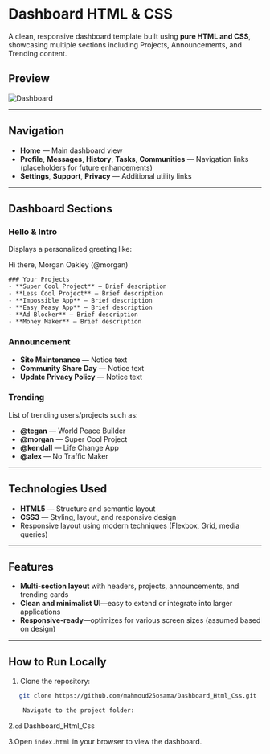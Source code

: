 # Dashboard HTML & CSS

A clean, responsive dashboard template built using **pure HTML and CSS**, showcasing multiple sections including Projects, Announcements, and Trending content.

##  Preview

![Dashboard](https://mahmoud25osama.github.io/Dashboard_Html_Css/)

---

##  Navigation

- **Home** — Main dashboard view  
- **Profile**, **Messages**, **History**, **Tasks**, **Communities** — Navigation links (placeholders for future enhancements)  
- **Settings**, **Support**, **Privacy** — Additional utility links  

---

##  Dashboard Sections

### Hello & Intro
Displays a personalized greeting like:

Hi there, Morgan Oakley (@morgan)

```
### Your Projects
- **Super Cool Project** — Brief description  
- **Less Cool Project** — Brief description  
- **Impossible App** — Brief description  
- **Easy Peasy App** — Brief description  
- **Ad Blocker** — Brief description  
- **Money Maker** — Brief description  
```
### Announcement
- **Site Maintenance** — Notice text  
- **Community Share Day** — Notice text  
- **Update Privacy Policy** — Notice text  

### Trending
List of trending users/projects such as:
- **@tegan** — World Peace Builder  
- **@morgan** — Super Cool Project  
- **@kendall** — Life Change App  
- **@alex** — No Traffic Maker  

---

##  Technologies Used

- **HTML5** — Structure and semantic layout  
- **CSS3** — Styling, layout, and responsive design  
- Responsive layout using modern techniques (Flexbox, Grid, media queries)

---

##  Features

- **Multi-section layout** with headers, projects, announcements, and trending cards  
- **Clean and minimalist UI**—easy to extend or integrate into larger applications  
- **Responsive-ready**—optimizes for various screen sizes (assumed based on design)

---

##  How to Run Locally

1. Clone the repository:
```bash
   git clone https://github.com/mahmoud25osama/Dashboard_Html_Css.git

    Navigate to the project folder:
```
2.`cd` Dashboard_Html_Css

3.Open `index.html` in your browser to view the dashboard.
